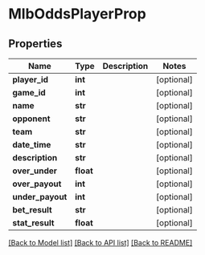 # MlbOddsPlayerProp

## Properties
Name | Type | Description | Notes
------------ | ------------- | ------------- | -------------
**player_id** | **int** |  | [optional] 
**game_id** | **int** |  | [optional] 
**name** | **str** |  | [optional] 
**opponent** | **str** |  | [optional] 
**team** | **str** |  | [optional] 
**date_time** | **str** |  | [optional] 
**description** | **str** |  | [optional] 
**over_under** | **float** |  | [optional] 
**over_payout** | **int** |  | [optional] 
**under_payout** | **int** |  | [optional] 
**bet_result** | **str** |  | [optional] 
**stat_result** | **float** |  | [optional] 

[[Back to Model list]](../README.md#documentation-for-models) [[Back to API list]](../README.md#documentation-for-api-endpoints) [[Back to README]](../README.md)

